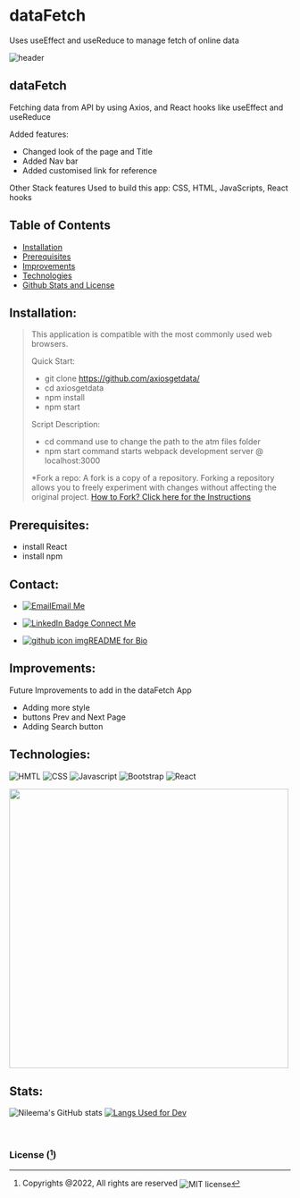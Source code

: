 # dataFetch
Uses useEffect and useReduce to manage fetch of online data

![header](https://capsule-render.vercel.app/api?type=cylinder&color=0:EEFF00,100:a82da8&height=150&section=header&text=Hello%20World!&fontSize=30&desc=Welcome%20To%20My%20Future%0ABouce&animation=scaleIn&fontAlign=20&rotate=-30)

 ## dataFetch
 
Fetching data from API by using Axios, and React hooks like useEffect and useReduce

<p>
Added features:
 
* Changed look of the page and Title
* Added Nav bar
* Added customised link for reference

Other Stack features Used to build this app: CSS, HTML, JavaScripts, React hooks
</p>


## Table of Contents 

* [Installation](#installation)
* [Prerequisites](#prerequisites)
* [Improvements](#improvements)
* [Technologies](#technologies)
* [Github Stats and License](#stats) 


## Installation:
>
>This application is compatible with the most commonly used web browsers.
>
>Quick Start:
> * git clone https://github.com/axiosgetdata/
> * cd axiosgetdata   
> * npm install
> * npm start
>
>Script Description:
> * cd command use to change the path to the atm files folder
> * npm start command starts webpack development server @ localhost:3000
>
> *Fork a repo:
>A fork is a copy of a repository. Forking a repository allows you to freely experiment with changes without affecting the original project.
> [How to Fork? Click here for the Instructions](https://docs.github.com/en/get-started/quickstart/fork-a-repo)
>
>


## Prerequisites:
* install React
* install npm
 
 
## Contact:  
 
- <a href="mailto:nileemashah@yahoo.com"><img src = "https://user-images.githubusercontent.com/96500743/159628684-930b27c8-946a-4107-aebe-5f7046b9f6c5.png" alt="Email" />Email Me </a>

- <a href="https://www.linkedin.com/feed/"><img src="https://img.shields.io/badge/LinkedIn-blue?style=for-the-badge&logo=linkedin& logoColor=white" alt="LinkedIn Badge"/> Connect Me </a> 

- <a href="https://github.com/NileemaS/NileemaS.github.io/blob/main/README.md"><img src = "./img/githubicon.png" alt="github icon img" />README for Bio </a>


## Improvements:

Future Improvements to add in the dataFetch App
* Adding more style
* buttons Prev and Next Page
* Adding Search button


## Technologies:

<p>
    <img src="https://img.shields.io/badge/-HTML-orange?style=for-the-badge"  alt="HMTL" />
    <img src="https://img.shields.io/badge/-CSS-blue?style=for-the-badge" alt="CSS" />
    <img src="https://img.shields.io/badge/-Javascript-yellow?style=for-the-badge" alt="Javascript" />
    <img src="https://img.shields.io/badge/-Bootstrap-blueviolet?style=for-the-badge" alt="Bootstrap" />
    <img src="https://img.shields.io/badge/React-20232A?style=for-the-badge&logo=react&logoColor=61DAFB" alt="React" />
</p>

 <p float="left">
  <img src="https://user-images.githubusercontent.com/96500743/156902929-21b303ee-e8ce-4f7e-97ea-9c722890ecbe.png" width="500" /></p>
    
  
## Stats:

![Nileema's GitHub stats](https://github-readme-stats.vercel.app/api?username=NileemaS&show_icons=true&hide=contribs&theme=gruvbox_light)
[![Langs Used for Dev](https://github-readme-stats.vercel.app/api/top-langs/?username=NileemaS&custom_title=Languages%20Used&theme=gruvbox_light&hide=Dockerfile&layout=compact)](https://github.com/NileemaS/github-readme-stats)


<br>


### License ([^note]) 


[^note]:
    Copyrights @2022, All rights are reserved  <img align="center" src="https://img.shields.io/badge/license-MIT-blue" alt="MIT license" />  

